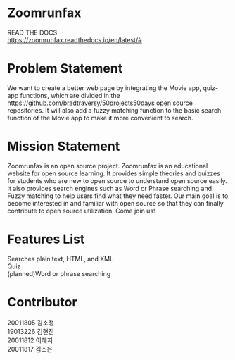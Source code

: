 # Zoomrunfax
READ THE DOCS  
https://zoomrunfax.readthedocs.io/en/latest/#


# Problem Statement
We want to create a better web page by integrating the Movie app, quiz-app functions, which are divided in the https://github.com/bradtraversy/50projects50days open source repositories. It will also add a fuzzy matching function to the basic search function of the Movie app to make it more convenient to search.

# Mission Statement

Zoomrunfax is an open source project.
Zoomrunfax is an educational website for open source learning. It provides simple theories and quizzes for students who are new to open source to understand open source easily. It also provides search engines such as Word or Phrase searching and Fuzzy matching to help users find what they need faster. Our main goal is to become interested in and familiar with open source so that they can finally contribute to open source utilization. Come join us!

# Features List
Searches plain text, HTML, and XML  
Quiz  
(planned)Word or phrase searching  

# Contributor 

20011805 김소정  
19013226 김현진  
20011812 이혜지  
20011817 김소은  
